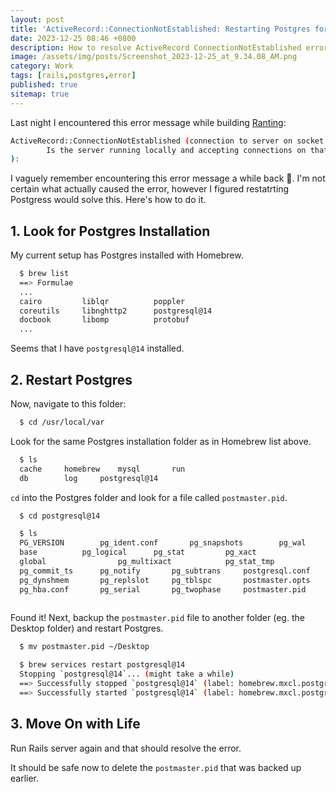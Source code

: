```yaml
---
layout: post
title: 'ActiveRecord::ConnectionNotEstablished: Restarting Postgres for Rails'
date: 2023-12-25 08:46 +0800
description: How to resolve ActiveRecord ConnectionNotEstablished error by restarting Postgres for Rails.
image: /assets/img/posts/Screenshot_2023-12-25_at_9.34.08_AM.png
category: Work
tags: [rails,postgres,error]
published: true
sitemap: true
---
```


Last night I encountered this error message while building [Ranting](/posts/ranting):

```bash
ActiveRecord::ConnectionNotEstablished (connection to server on socket "/tmp/.s.PGSQL.5432" failed: No such file or directory
        Is the server running locally and accepting connections on that socket?
):
```


I vaguely remember encountering this error message a while back 🤔. I'm not certain what actually caused the error, however I figured restatrting Postgress would solve this. Here's how to do it.


## 1. Look for Postgres Installation

My current setup has Postgres installed with Homebrew.

```bash
  $ brew list
  ==> Formulae
  ...
  cairo         liblqr          poppler
  coreutils     libnghttp2      postgresql@14
  docbook       libomp          protobuf
  ...
```

Seems that I have `postgresql@14` installed.

## 2. Restart Postgres

Now, navigate to this folder:

```bash
  $ cd /usr/local/var
```

Look for the same Postgres installation folder as in Homebrew list above.

```bash
  $ ls
  cache		homebrew	mysql		run
  db		log		postgresql@14
```

`cd` into the Postgres folder and look for a file called `postmaster.pid`.

```bash
  $ cd postgresql@14 
```

```bash
  $ ls
  PG_VERSION		pg_ident.conf		pg_snapshots		pg_wal
  base			pg_logical		pg_stat			pg_xact
  global                pg_multixact            pg_stat_tmp             postgresql.auto.conf
  pg_commit_ts		pg_notify		pg_subtrans		postgresql.conf
  pg_dynshmem		pg_replslot		pg_tblspc		postmaster.opts
  pg_hba.conf		pg_serial		pg_twophase		postmaster.pid
  
```

Found it! Next, backup the `postmaster.pid` file to another folder (eg. the Desktop folder) and restart Postgres.

```bash
  $ mv postmaster.pid ~/Desktop
```

```bash
  $ brew services restart postgresql@14
  Stopping `postgresql@14`... (might take a while)
  ==> Successfully stopped `postgresql@14` (label: homebrew.mxcl.postgresql@14)
  ==> Successfully started `postgresql@14` (label: homebrew.mxcl.postgresql@14)
```

## 3. Move On with Life

Run Rails server again and that should resolve the error. 

It should be safe now to delete the `postmaster.pid` that was backed up earlier.